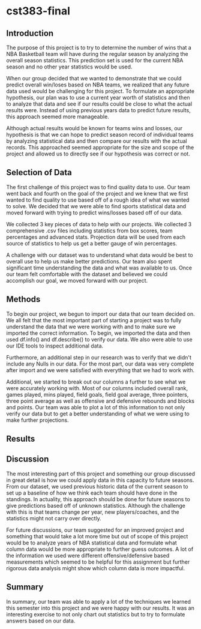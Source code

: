 # cst383-final

## Introduction 
The purpose of this project is to try to determine the number of wins that a NBA Basketball team will have during the regular season by analyzing the overall season statistics. This prediction set is used for the current NBA season and no other year statistics would be used. 

When our group decided that we wanted to demonstrate that we could predict overall win/loses based on NBA teams, we realized that any future data used would be challenging for this project. To formulate an appropriate hypothesis, our plan was to use a current year worth of statistics and then to analyze that data and see if our results could be close to what the actual results were. Instead of using previous years data to predict future results, this approach seemed more manageable.

Although actual results would be known for teams wins and losses, our hypothesis is that we can hope to predict season record of individual teams by analyzing statistical data and then compare our results with the actual records. This approached seemed appropriate for the size and scope of the project and allowed us to directly see if our hypothesis was correct or not.   

## Selection of Data
The first challenge of this project was to find quality data to use. Our team went back and fourth on the goal of the project and we knew that we first wanted to find quality to use based off of a rough idea of what we wanted to solve. We decided that we were able to find sports statistical data and moved forward with trying to predict wins/losses based off of our data.  

We collected 3 key pieces of data to help with our projects. We collected 3 comprehensive .csv files including statistics from box scores, team percentages and advanced stats. Projection data will be used from each source of statistics to help us get a better gauge of win percentages.

A challenge with our dataset was to understand what data would be best to overall use to help us make better predictions. Our team also spent significant time understanding the data and what was available to us. Once our team felt comfortable with the dataset and believed we could accomplish our goal, we moved forward with our project.

## Methods
To begin our project, we begun to import our data that our team decided on. We all felt that the most important part of starting a project was to fully understand the data that we were working with and to make sure we imported the correct information. To begin, we imported the data and then used df.info() and df.describe() to verify our data. We also were able to use our IDE tools to inspect additional data. 

Furthermore, an additional step in our research was to verify that we didn't include any Nulls in our data. For the most part, our data was very complete after import and we were satisfied with everything that we had to work with. 

Additional, we started to break out our columns a further to see what we were accurately working with. Most of our columns included overall rank, games played, mins played, field goals, field goal average, three pointers, three point average as well as offensive and defensive rebounds and blocks and points.
Our team was able to plot a lot of this information to not only verify our data but to get a better understanding of what we were using to make further projections.




## Results


## Discussion
The most interesting part of this project and something our group discussed in great detail is how we could apply data in this capacity to future seasons. From our dataset, we used previous historic data of the current season to set up a baseline of how we think each team should have done in the standings. In actuality, this approach should be done for future seasons to give predictions based off of unknown statistics. Although the challenge with this is that teams change per year, new players/coaches, and the statistics might not carry over directly.

For future discussions, our team suggested for an improved project and something that would take a lot more time but out of scope of this project would be to analyze years of NBA statistical data and formulate what column data would be more appropriate to further guess outcomes. A lot of the information we used were different offensive/defensive based measurements which seemed to be helpful for this assignment but further rigorous data analysis might show which column data is more impactful. 

## Summary
In summary, our team was able to apply a lot of the techniques we learned this semester into this project and we were happy with our results. It was an interesting exercise to not only chart out statistics but to try to formulate answers based on our data. 
